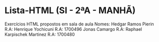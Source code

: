 # Lista-HTML (SI - 2ªA - MANHÃ)
Exercícios HTML propostos em sala de aula
Nomes: Hedgar Ramos Pierin R.A:
       Henrique Yochicuni R.A: 1700496
       Jonas Camargo R.A:
       Raphael Karpischek Martinez R.A: 1700480
